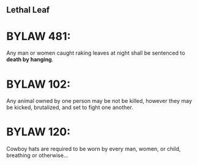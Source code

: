 ## Lethal Leaf

# BYLAW 481:
Any man or women caught raking leaves at night shall be sentenced to **death by hanging**.
# BYLAW 102:
Any animal owned by one person may be not be killed, however they may be kicked, brutalized, and set to fight one another.
# BYLAW 120:
Cowboy hats are required to be worn by every man, women, or child, breathing or otherwise...
